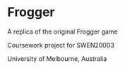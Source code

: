 # Frogger

A replica of the original Frogger game

Coursework project for SWEN20003

University of Melbourne, Australia
